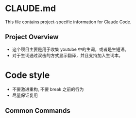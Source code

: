 # CLAUDE.md

This file contains project-specific information for Claude Code.

## Project Overview
<!-- Add a brief description of your project here -->
* 这个项目主要是用于收集 youtube 中的生词，或者是生短语。
* 对于生词通过双击的方式显示翻译，并且支持加入生词本。


# Code style
* 不要激进重构, 不要 break 之前的行为
* 尽量保证复用

## Common Commands
<!-- Add frequently used commands for this project -->

